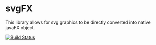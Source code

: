 # svgFX
This library allows for svg graphics to be directly converted into native javaFX object.

[![Build Status](https://api.travis-ci.org/Xyanid/svgFX.svg?branch=master)](https://travis-ci.org/Xyanid/svgFX)
